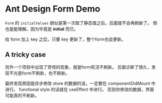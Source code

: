 # Ant Design Form Demo

`Form` 的 `initialValues` 貌似是第一次取了静态值之后，后面就不会再刷新了。
倒也是能理解。因为毕竟是 **initial** 而已。

给 form 加上 key 之后，只要 key 更新了，整个form也会更新。


## A tricky case

另外一个项目中出现了奇怪的现象，就是form死活不刷新。
后面诊断了很久，发现不光是form不刷新，<Text/>也不刷新。

最终发现原因是异步修改 store 的数据的话，一定要在 componentDidMount 中进行。
functional style 的话就在 useEffect 中进行。
否则你修改的数据，界面可能真的不刷新。
